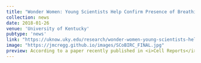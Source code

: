 ```yaml
---
title: "Wonder Women: Young Scientists Help Confirm Presence of Breathing 'Ghost Network'"
collection: news
date: 2018-01-26
venue: 'University of Kentucky'
pubtype: 'news'
link: "https://uknow.uky.edu/research/wonder-women-young-scientists-help-confirm-presence-breathing-ghost-network"
image: "https://jmcregg.github.io/images/SCoBIRC_FINAL.jpg"
preview: According to a paper recently published in <i>Cell Reports</i>, labs from Case Western Reserve and the University of Kentucky's Spinal Cord and Brain Injury Research Center (SCoBIRC) were able to demonstrate the existence of a parallel neural network that could potentially restore diaphragm function after spinal cord injury...
---
```

